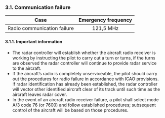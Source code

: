 ### **3.1. Communication failure**

|            Case             | Emergency frequency |
| :-------------------------: | :-----------------: |
| Radio communication failure |      121,5 MHz      |

#### 3.1.1. Important information

- The radar controller will establish whether the aircraft radio receiver is working by instructing the pilot to carry out a turn or turns, if the turns are observed the radar controller will continue to provide radar service to the aircraft.
- If the aircraft’s radio is completely unserviceable, the pilot should carry out the procedures for radio failure in accordance with ICAO provisions. If radar identification has already been established, the radar controller will vector other identified aircraft clear of its track until such time as the aircraft leaves radar cover.
- In the event of an aircraft radio receiver failure, a pilot shall select mode A/3 code 76 (or 7600) and follow established procedures; subsequent control of the aircraft will be based on those procedures.
